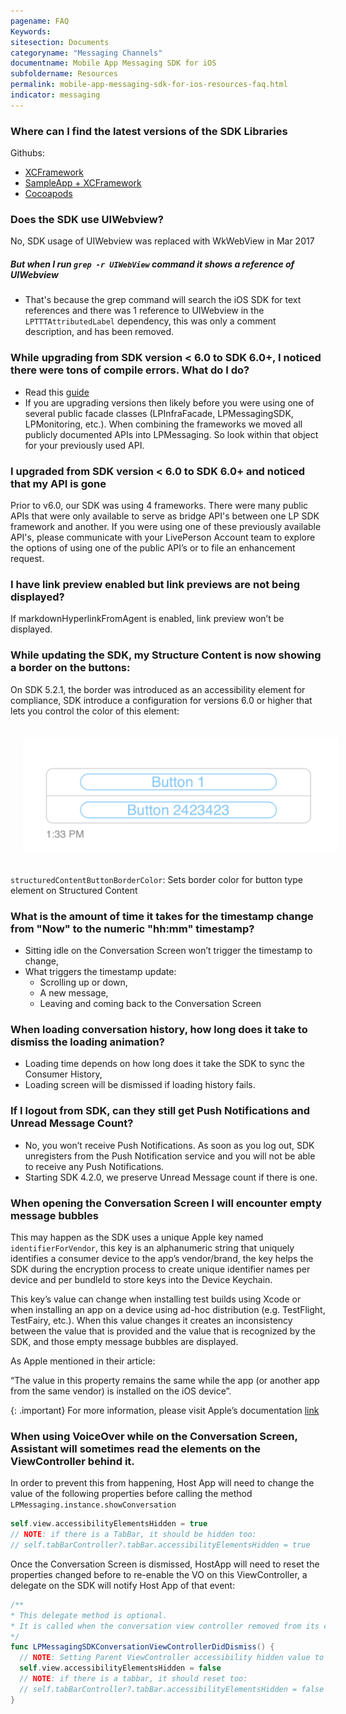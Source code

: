 ```yaml
---
pagename: FAQ
Keywords:
sitesection: Documents
categoryname: "Messaging Channels"
documentname: Mobile App Messaging SDK for iOS
subfoldername: Resources
permalink: mobile-app-messaging-sdk-for-ios-resources-faq.html
indicator: messaging
---
```


### Where can I find the latest versions of the SDK Libraries

Githubs:
- [XCFramework](https://github.com/LivePersonInc/iOSFrameworks)
- [SampleApp + XCFramework](https://github.com/LP-Messaging/iOS-Messaging-SDK)
- [Cocoapods](https://github.com/LivePersonInc/iOSPodSpecs)

### Does the SDK use UIWebview?
No, SDK usage of UIWebview was replaced with WkWebView in Mar 2017

##### But when I run `grep -r UIWebView` command it shows a reference of UIWebview

- That's because the grep command will search the iOS SDK for text references and there was 1 reference to UIWebview in the `LPTTTAttributedLabel` dependency, this was only a comment description, and has been removed.

### While upgrading from SDK version < 6.0 to SDK 6.0+, I noticed there were tons of compile errors. What do I do? 

- Read this [guide](mobile-app-messaging-sdk-for-ios-quick-starts-quick-start-6-0-and-up-xcframework-support.html)
- If you are upgrading versions then likely before you were using one of several public facade classes (LPInfraFacade, LPMessagingSDK, LPMonitoring, etc.).  When combining the frameworks we moved all publicly documented APIs into LPMessaging.  So look within that object for your previously used API.

### I upgraded  from SDK version < 6.0 to SDK 6.0+ and noticed that my API is gone

Prior to v6.0, our  SDK was using 4 frameworks.  There were many public APIs that were only available to serve as bridge API's between one LP SDK framework and another.  If you were using one of these previously available API's, please communicate with your LivePerson Account team to explore the options of using one of the public API’s or to file an enhancement request.

### I have link preview enabled but link previews are not being displayed?

If markdownHyperlinkFromAgent is enabled, link preview won’t be displayed.

### While updating the SDK, my Structure Content is now showing a border on the buttons:

On SDK 5.2.1, the border was introduced as an accessibility element for compliance, SDK introduce a configuration for versions 6.0 or higher that lets you control the color of this element:

<img src="/img/structuredContentButtonBorderColor.png" alt="Structured Content Button Border" style="width: 600px;padding: 20px;">

`structuredContentButtonBorderColor`: Sets border color for button type element on Structured Content

### What is the amount of time it takes for the timestamp change from "Now" to the numeric "hh:mm" timestamp?

- Sitting idle on the Conversation Screen won’t trigger the timestamp to change,
- What triggers the timestamp update:
  - Scrolling up or down,
  - A new message,
  - Leaving and coming back to the Conversation Screen

### When loading conversation history, how long does it take to dismiss the loading animation?

- Loading time depends on how long does it take the SDK to sync the Consumer History,
- Loading screen will be dismissed if loading history fails.

### If I logout from SDK, can they still get Push Notifications and Unread Message Count?

- No, you won’t receive Push Notifications. As soon as you log out, SDK unregisters from the Push Notification service and you will not be able to receive any Push Notifications.
- Starting SDK 4.2.0, we preserve Unread Message count if there is one.

### When opening the Conversation Screen I will encounter empty message bubbles

This may happen as the SDK uses a unique Apple key named `identifierForVendor`, this key is an alphanumeric string that uniquely identifies a consumer device to the app’s vendor/brand, the key helps the SDK during the encryption process to create unique identifier names per device and per bundleId to store keys into the Device Keychain.

This key’s value can change when installing test builds using Xcode or when installing an app on a device using ad-hoc distribution (e.g. TestFlight, TestFairy, etc.). When this value changes it creates an inconsistency between the value that is provided and the value that is recognized by the SDK, and those empty message bubbles are displayed.

As Apple mentioned in their article:

“The value in this property remains the same while the app (or another app from the same vendor) is installed on the iOS device”. 

{: .important}
For more information, please visit Apple’s documentation [link](https://developer.apple.com/documentation/uikit/uidevice/1620059-identifierforvendor)

### When using VoiceOver while on the Conversation Screen, Assistant will sometimes read the elements on the ViewController behind it.

In order to prevent this from happening, Host App will need to change the value of the following properties before calling the method `LPMessaging.instance.showConversation`

```swift
self.view.accessibilityElementsHidden = true
// NOTE: if there is a TabBar, it should be hidden too:
// self.tabBarController?.tabBar.accessibilityElementsHidden = true
```

Once the Conversation Screen is dismissed, HostApp will need to reset the properties changed before to re-enable the VO on this ViewController, a delegate on the SDK will notify Host App of that event:

```swift
/**
* This delegate method is optional.
* It is called when the conversation view controller removed from its container view controller or window.
*/
func LPMessagingSDKConversationViewControllerDidDismiss() {
  // NOTE: Setting Parent ViewController accessibility hidden value to true, so VO will read the elements on this View
  self.view.accessibilityElementsHidden = false
  // NOTE: if there is a tabbar, it should reset too:
  // self.tabBarController?.tabBar.accessibilityElementsHidden = false
}
```